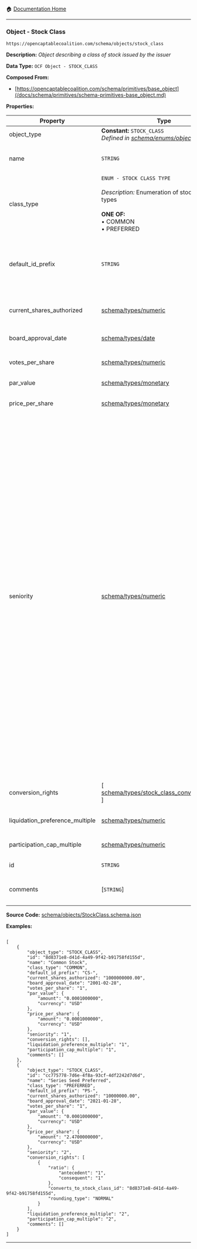 :house: [Documentation Home](/README.md)

---

### Object - Stock Class

`https://opencaptablecoalition.com/schema/objects/stock_class`

**Description:** _Object describing a class of stock issued by the issuer_

**Data Type:** `OCF Object - STOCK_CLASS`

**Composed From:**

- [https://opencaptablecoalition.com/schema/primitives/base_object](/docs/schema/primitives/schema-primitives-base_object.md)

**Properties:**

| Property                        | Type                                                                                                                                                | Description                                                                                                                                                                                                                                                                                                                                                                                                                                                                                                                                                                                                                                                                                                                                                                                                                                                                                    | Required   |
| ------------------------------- | --------------------------------------------------------------------------------------------------------------------------------------------------- | ---------------------------------------------------------------------------------------------------------------------------------------------------------------------------------------------------------------------------------------------------------------------------------------------------------------------------------------------------------------------------------------------------------------------------------------------------------------------------------------------------------------------------------------------------------------------------------------------------------------------------------------------------------------------------------------------------------------------------------------------------------------------------------------------------------------------------------------------------------------------------------------------- | ---------- |
| object_type                     | **Constant:** `STOCK_CLASS`</br>_Defined in [schema/enums/object_type](/docs/schema/enums/schema-enums-object_type.md)_                             | Object type field                                                                                                                                                                                                                                                                                                                                                                                                                                                                                                                                                                                                                                                                                                                                                                                                                                                                              | `REQUIRED` |
| name                            | `STRING`                                                                                                                                            | Name for the stock type (e.g. Series A Preferred or Class A Common)                                                                                                                                                                                                                                                                                                                                                                                                                                                                                                                                                                                                                                                                                                                                                                                                                            | `REQUIRED` |
| class_type                      | `ENUM - STOCK CLASS TYPE`</br></br>_Description:_ Enumeration of stock class types</br></br>**ONE OF:**</br>&bull; COMMON</br>&bull; PREFERRED</br> | The type of this stock class (e.g. Preferred or Common)                                                                                                                                                                                                                                                                                                                                                                                                                                                                                                                                                                                                                                                                                                                                                                                                                                        | `REQUIRED` |
| default_id_prefix               | `STRING`                                                                                                                                            | Default prefix for certificate numbers in certificated shares (e.g. CS- in CS-1). If certificate IDs have a dash, the prefix should end in the dash like CS-                                                                                                                                                                                                                                                                                                                                                                                                                                                                                                                                                                                                                                                                                                                                   | `REQUIRED` |
| current_shares_authorized       | [schema/types/numeric](/docs/schema/types/schema-types-numeric.md)                                                                                  | The most current number of shares authorized for this stock class                                                                                                                                                                                                                                                                                                                                                                                                                                                                                                                                                                                                                                                                                                                                                                                                                              | `REQUIRED` |
| board_approval_date             | [schema/types/date](/docs/schema/types/schema-types-date.md)                                                                                        | Date on which the board approved the stock class                                                                                                                                                                                                                                                                                                                                                                                                                                                                                                                                                                                                                                                                                                                                                                                                                                               | `REQUIRED` |
| votes_per_share                 | [schema/types/numeric](/docs/schema/types/schema-types-numeric.md)                                                                                  | The number of votes each share of this stock class gets                                                                                                                                                                                                                                                                                                                                                                                                                                                                                                                                                                                                                                                                                                                                                                                                                                        | `REQUIRED` |
| par_value                       | [schema/types/monetary](/docs/schema/types/schema-types-monetary.md)                                                                                | Per-share par value of this stock class                                                                                                                                                                                                                                                                                                                                                                                                                                                                                                                                                                                                                                                                                                                                                                                                                                                        | `REQUIRED` |
| price_per_share                 | [schema/types/monetary](/docs/schema/types/schema-types-monetary.md)                                                                                | Per-share price this stock class was issued for                                                                                                                                                                                                                                                                                                                                                                                                                                                                                                                                                                                                                                                                                                                                                                                                                                                | `REQUIRED` |
| seniority                       | [schema/types/numeric](/docs/schema/types/schema-types-numeric.md)                                                                                  | Seniority of the stock - determines repayment priority. Seniority is ordered by increasing number so that stock classes with a higher seniority have higher repayment priority. The following properties hold for all stock classes for a given company: a) transitivity: stock classes are absolutely stackable by seniority and in increasing numerical order, b) non-uniqueness: multiple stock classes can have the same Seniority number and therefore have the same liquidation/repayment order. In practice, stock classes with same seniority may be created at different points in time and (for example, an extension of an existing preferred financing round), and also a new stock class can be created with seniority between two existing stock classes, in which case it is assigned some decimal number between the numbers representing seniority of the respective classes. | `REQUIRED` |
| conversion_rights               | [ [schema/types/stock_class_conversion_rights](/docs/schema/types/schema-types-stock_class_conversion_rights.md) ]                                  | List of stock class conversion rights possible for this stock class                                                                                                                                                                                                                                                                                                                                                                                                                                                                                                                                                                                                                                                                                                                                                                                                                            | -          |
| liquidation_preference_multiple | [schema/types/numeric](/docs/schema/types/schema-types-numeric.md)                                                                                  | The liquidation preference per share for this stock class                                                                                                                                                                                                                                                                                                                                                                                                                                                                                                                                                                                                                                                                                                                                                                                                                                      | -          |
| participation_cap_multiple      | [schema/types/numeric](/docs/schema/types/schema-types-numeric.md)                                                                                  | The participation cap multiple per share for this stock class                                                                                                                                                                                                                                                                                                                                                                                                                                                                                                                                                                                                                                                                                                                                                                                                                                  | -          |
| id                              | `STRING`                                                                                                                                            | Identifier for the object                                                                                                                                                                                                                                                                                                                                                                                                                                                                                                                                                                                                                                                                                                                                                                                                                                                                      | `REQUIRED` |
| comments                        | [`STRING`]</br>                                                                                                                                     | Unstructured text comments related to and stored for the object                                                                                                                                                                                                                                                                                                                                                                                                                                                                                                                                                                                                                                                                                                                                                                                                                                | -          |

**Source Code:** [schema/objects/StockClass.schema.json](/schema/objects/StockClass.schema.json)

**Examples:**

```

[
    {
        "object_type": "STOCK_CLASS",
        "id": "8d8371e8-d41d-4a49-9f42-b91758fd155d",
        "name": "Common Stock",
        "class_type": "COMMON",
        "default_id_prefix": "CS-",
        "current_shares_authorized": "1000000000.00",
        "board_approval_date": "2001-02-28",
        "votes_per_share": "1",
        "par_value": {
            "amount": "0.0001000000",
            "currency": "USD"
        },
        "price_per_share": {
            "amount": "0.0001000000",
            "currency": "USD"
        },
        "seniority": "1",
        "conversion_rights": [],
        "liquidation_preference_multiple": "1",
        "participation_cap_multiple": "1",
        "comments": []
    },
    {
        "object_type": "STOCK_CLASS",
        "id": "cc775778-7d6e-4f8a-93cf-4df2242d7d6d",
        "name": "Series Seed Preferred",
        "class_type": "PREFERRED",
        "default_id_prefix": "PS-",
        "current_shares_authorized": "10000000.00",
        "board_approval_date": "2021-01-28",
        "votes_per_share": "1",
        "par_value": {
            "amount": "0.0001000000",
            "currency": "USD"
        },
        "price_per_share": {
            "amount": "2.4700000000",
            "currency": "USD"
        },
        "seniority": "2",
        "conversion_rights": [
            {
                "ratio": {
                    "antecedent": "1",
                    "consequent": "1"
                },
                "converts_to_stock_class_id": "8d8371e8-d41d-4a49-9f42-b91758fd155d",
                "rounding_type": "NORMAL"
            }
        ],
        "liquidation_preference_multiple": "2",
        "participation_cap_multiple": "2",
        "comments": []
    }
]

```

---
